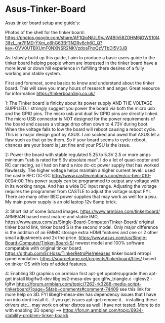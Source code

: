 # Asus-Tinker-Board
Asus tinker board setup and guide's:

Photos of the shell for the tinker board: 
https://photos.google.com/share/AF1QipNjUL9VJW4BIh58ZOHM6jOWS10l43lfzL_nr7FMD-YXm_o6hG63BfTN2Rv6ch6C_Q?key=OVV0UTBXUmF0NXNSR2NKVzdoaFhxQzVTbDI5V3JB


As I slowly build up this guide, I aim to produce a basic users guide to the tinker board helping people whom are interested in the tinker board have a more level or down hill experience in fulfilling there desires of a fully working and stable system.

First and foremost, some basics to know and understand about the tinker board. This will save you many hours of research and anger. Great resource for information https://tinkerboarding.co.uk/

1: The Tinker board is finicky about its power supply AND THE VOLTAGE SUPPLIED. I strongly suggest you power the board via both the micro usb and the GPIO pins. The micro usb and dual 5v GPIO pins are directly linked. The micro USB connector is NOT designed for the power requirements of the board and causes a voltage drop often down to 4.73V during boot. When the voltage falls to low the board will reboot causing a reboot cycle. This is a major design goof by ASUS. I am socked and awed that ASUS let a flaw such as that go by them. So if your board seems to cycle reboot, chances are your board is just fine and your PSU is the issue.

2: Power the board with stable regulated 5.25 to 5.3V 2.5 or more amps minimum "usb is rated for 5.6v absolute max". I do a lot of quad-copter and RC car racing, so I had on hand a nice dc-dc power supply that has worked flawlessly. The higher voltage helps maintain a higher current level.I used the castle BEC DC-DC http://www.castlecreations.com/en/cc-bec-010-0004-00 This power supply can be programmed to output any voltage with in its working range. And has a wide DC input range. Adjusting the voltage requires the programmer from CASTLE to adjust the voltage output FYI. There are many other BEC power supplies that may work as well for a psu. My main power supply is an old laptop 12v 6amp brick. 

3: Short list of some Sdcard images. https://www.armbian.com/tinkerboard/ ARMBIAN based most mature and stable IMO, https://www.asus.com/us/Single-Board-Computer/Tinker-Board/ original tinker board link, tinker board S is the second model. Only major difference is the addition of an EMMC storage extra HDMI features and one or 2 other small adjustments and 2x the price. https://www.asus.com/us/Single-Board-Computer/Tinker-Board-S/ newest model  and 100% software compatable with original tinker board. https://github.com/EriHoss/TinkerRetroPie/releases tinker board retropi game emulation. https://sourceforge.net/projects/tinkerboard/files/ based on tinker OS with lots of added features.

4: Enabling 3D graphics on armbian    first apt-get update/upgrade then	apt-get install libglfw3-dev libgles2-mesa-dev gcc glfw_triangle.c -iglesv2 -lglfw https://forum.armbian.com/topic/7262-rk3288-media-script-tinkerboard/?page=5&tab=comments#comment-74409 see this link for more help on 3D. FYI libegl1-mesa-dev has dependency issues that I have run into dont install it.. if you get issues apt-get remove it...   installing these drivers etc... may work on other distros as well I have not tested. More to do with enabling 3D opengl -->  https://forum.armbian.com/topic/6934-stability-problem-tinker-board/
